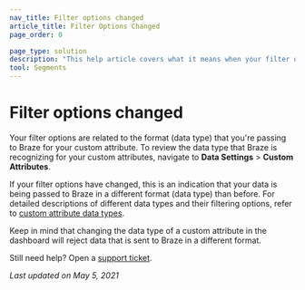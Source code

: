 ```yaml
---
nav_title: Filter options changed
article_title: Filter Options Changed
page_order: 0

page_type: solution
description: "This help article covers what it means when your filter options for your custom attributes have changed."
tool: Segments
---
```


# Filter options changed

Your filter options are related to the format (data type) that you're passing to Braze for your custom attribute. To review the data type that Braze is recognizing for your custom attributes, navigate to **Data Settings** > **Custom Attributes**.

If your filter options have changed, this is an indication that your data is being passed to Braze in a different format (data type) than before. For detailed descriptions of different data types and their filtering options, refer to [custom attribute data types]({{site.baseurl}}/user_guide/data_and_analytics/custom_data/custom_attributes/#custom-attribute-data-types).

Keep in mind that changing the data type of a custom attribute in the dashboard will reject data that is sent to Braze in a different format.

Still need help? Open a [support ticket]({{site.baseurl}}/braze_support/).

_Last updated on May 5, 2021_


